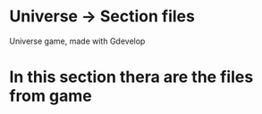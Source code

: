 # Universe -> Section files
Universe game, made with Gdevelop

# In this section thera are the files from game

